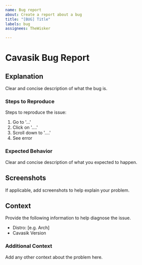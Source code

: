 ```yaml
---
name: Bug report
about: Create a report about a bug
title: "[BUG] Title"
labels: bug
assignees: TheWisker

---
```


# Cavasik Bug Report

## Explanation

Clear and concise description of what the bug is.

### Steps to Reproduce

Steps to reproduce the issue:

1. Go to '...'
2. Click on '....'
3. Scroll down to '....'
4. See error

### Expected Behavior

Clear and concise description of what you expected to happen.

## Screenshots

If applicable, add screenshots to help explain your problem.

## Context

Provide the following information to help diagnose the issue.

- Distro: [e.g. Arch]
- Cavasik Version

### Additional Context

Add any other context about the problem here.